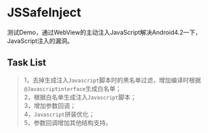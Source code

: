 # JSSafeInject

测试Demo，通过WebView的主动注入JavaScript解决Android4.2一下，JavaScript注入的漏洞。

## Task List

>1，去掉生成注入`Javascript`脚本时的黑名单过滤，增加编译时根据`@Javascriptinterface`生成白名单；  
>2，根据白名单生成注入`Javascript`脚本；  
>3，增加参数回调；  
>4，`Javascript`拼装优化；  
>5，参数回调增加其他结构支持。  
